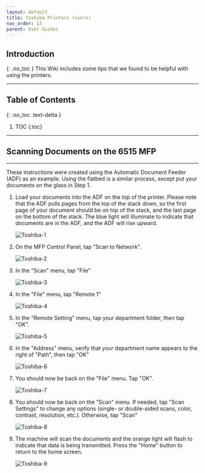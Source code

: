 ```yaml
---
layout: default
title: Toshiba Printers (users)
nav_order: 13
parent: User Guides
---
```

## Introduction
{: .no_toc }
This Wiki includes some tips that we found to be helpful with using the printers.

---

## Table of Contents
{: .no_toc .text-delta }

1. TOC
{:toc}

---

## Scanning Documents on the 6515 MFP
-----------------
These instructions were created using the Automatic Document Feeder (ADF) as an example. Using the flatbed is a similar process, except put your documents on the glass in Step 1.


1. Load your documents into the ADF on the top of the printer. Please note that the ADF pulls pages from the top of the stack down, so the first page of your document should be on top of the stack, and the last page on the bottom of the stack. The blue light will illuminate to indicate that documents are in the ADF, and the ADF will rise upward.

	![Toshiba-1](./images/Toshiba-1.jpg)

2. On the MFP Control Panel, tap "Scan to Network".

	![Toshiba-2](./images/Toshiba-2.jpg)

3. In the "Scan" menu, tap "File"

	![Toshiba-3](./images/Toshiba-3.jpg)

4. In the "File" menu, tap "Remote 1"

	![Toshiba-4](./images/Toshiba-4.jpg)

5. In the "Remote Setting" menu, tap your department folder, then tap "OK".

	![Toshiba-5](./images/Toshiba-5.jpg)

6. In the "Address" menu, verify that your department name appears to the right of "Path", then tap "OK"

	![Toshiba-6](./images/Toshiba-6.jpg)

7. You should now be back on the "File" menu. Tap "OK".

	![Toshiba-7](./images/Toshiba-7.jpg)

8. You should now be back on the "Scan" menu. If needed, tap "Scan Settings" to change any options (single- or double-sided scans, color, contrast, resolution, etc.). Otherwise, tap "Scan"

	![Toshiba-8](./images/Toshiba-8.jpg)

9. The machine will scan the documents and the orange light will flash to indicate that data is being transmitted. Press the "Home" button to return to the home screen.

	![Toshiba-9](./images/Toshiba-9.jpg)
